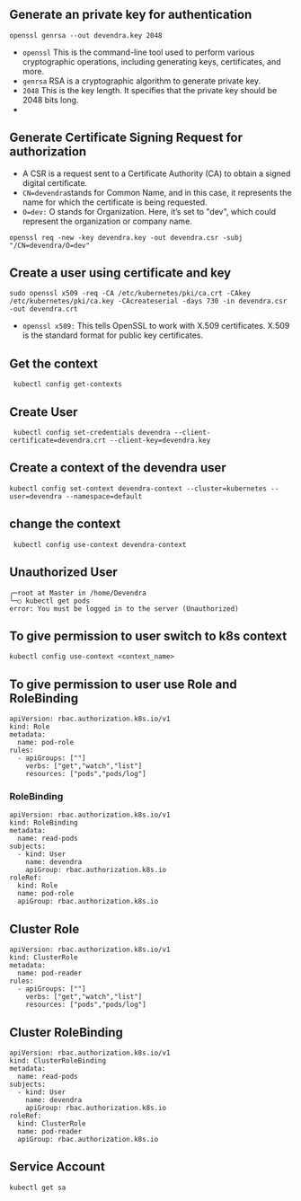 ## Generate an private key for authentication
```
openssl genrsa --out devendra.key 2048
```
* `openssl` This is the command-line tool used to perform various cryptographic operations, including generating keys, certificates, and more.
* `genrsa` RSA is a cryptographic algorithm to generate private key.
* `2048` This is the key length. It specifies that the private key should be 2048 bits long.
* 
## Generate Certificate Signing Request for authorization
* A CSR is a request sent to a Certificate Authority (CA) to obtain a signed digital certificate.
* `CN=devendra`stands for Common Name, and in this case, it represents the name for which the certificate is being requested.
* `O=dev:` O stands for Organization. Here, it’s set to "dev", which could represent the organization or company name.
```
openssl req -new -key devendra.key -out devendra.csr -subj "/CN=devendra/O=dev"
```
## Create a user using certificate and key
```
sudo openssl x509 -req -CA /etc/kubernetes/pki/ca.crt -CAkey /etc/kubernetes/pki/ca.key -CAcreateserial -days 730 -in devendra.csr -out devendra.crt
 ```
* `openssl x509:` This tells OpenSSL to work with X.509 certificates. X.509 is the standard format for public key certificates.
 ## Get the context 
 ```
  kubectl config get-contexts
```
## Create User 
```
 kubectl config set-credentials devendra --client-certificate=devendra.crt --client-key=devendra.key

```
## Create a context of the devendra user 
```
kubectl config set-context devendra-context --cluster=kubernetes --user=devendra --namespace=default
```
## change the context
```
 kubectl config use-context devendra-context
```
## Unauthorized User 
```
╭─root at Master in /home/Devendra
╰─○ kubectl get pods
error: You must be logged in to the server (Unauthorized)
```

## To give permission to user switch to k8s context
```
kubectl config use-context <context_name>
```
## To give permission to user use Role and RoleBinding 
```
apiVersion: rbac.authorization.k8s.io/v1
kind: Role
metadata:
  name: pod-role
rules:
  - apiGroups: [""]
    verbs: ["get","watch","list"]
    resources: ["pods","pods/log"]
```

### RoleBinding
```
apiVersion: rbac.authorization.k8s.io/v1
kind: RoleBinding
metadata:
  name: read-pods
subjects:
  - kind: User
    name: devendra
    apiGroup: rbac.authorization.k8s.io
roleRef:
  kind: Role
  name: pod-role
  apiGroup: rbac.authorization.k8s.io
```

## Cluster Role
```
apiVersion: rbac.authorization.k8s.io/v1
kind: ClusterRole
metadata:
  name: pod-reader
rules:
  - apiGroups: [""]
    verbs: ["get","watch","list"]
    resources: ["pods","pods/log"]
```
## Cluster RoleBinding 
```
apiVersion: rbac.authorization.k8s.io/v1
kind: ClusterRoleBinding
metadata:
  name: read-pods
subjects:
  - kind: User
    name: devendra
    apiGroup: rbac.authorization.k8s.io
roleRef:
  kind: ClusterRole
  name: pod-reader
  apiGroup: rbac.authorization.k8s.io
```

## Service Account 
```
kubectl get sa
```
